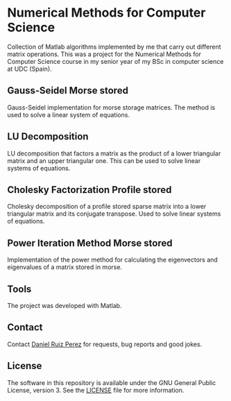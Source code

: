 Numerical Methods for Computer Science
============

Collection of Matlab algorithms implemented by me that carry out different matrix operations.
This was a project for the Numerical Methods for Computer Science course in my senior year of my BSc in computer science at UDC (Spain).


## Gauss-Seidel Morse stored
Gauss-Seidel implementation for morse storage matrices. The method is used to solve a linear system of equations.

## LU Decomposition
LU decomposition that factors a matrix as the product of a lower triangular matrix and an upper triangular one. This can be used to solve linear systems of equations.

## Cholesky Factorization Profile stored 
Cholesky decomposition of a profile stored sparse matrix into a lower triangular matrix and its conjugate transpose. Used to solve linear systems of equations. 

## Power Iteration Method Morse stored
Implementation of the power method for calculating the eigenvectors and eigenvalues of a matrix stored in morse.

## Tools

The project was developed with Matlab.


## Contact

Contact [Daniel Ruiz Perez](mailto:druiz072@fiu.edu) for requests, bug reports and good jokes.


## License

The software in this repository is available under the GNU General Public License, version 3. See the [LICENSE](https://github.com/DaniRuizPerez/MatrixOperations/blob/master/LICENSE) file for more information.

